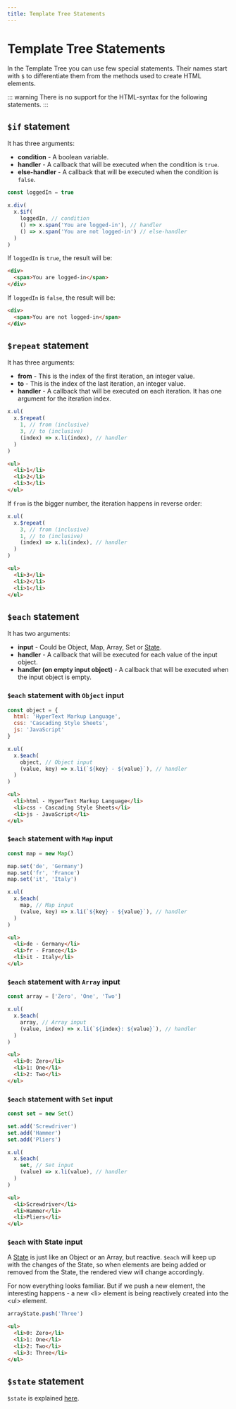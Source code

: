 ```yaml
---
title: Template Tree Statements
---
```


# Template Tree Statements

In the Template Tree you can use few special statements. Their names start with
`$` to differentiate them from the methods used to create HTML elements.

::: warning
There is no support for the HTML-syntax for the following statements.
:::

## `$if` statement

It has three arguments:

- **condition** - A boolean variable.
- **handler** - A callback that will be executed when the condition is `true`.
- **else-handler** - A callback that will be executed when the condition is
  `false`.

```js
const loggedIn = true

x.div(
  x.$if(
    loggedIn, // condition
    () => x.span('You are logged-in'), // handler
    () => x.span('You are not logged-in') // else-handler
  )
)
```

If `loggedIn` is `true`, the result will be:
```html
<div>
  <span>You are logged-in</span>
</div>
```
If `loggedIn` is `false`, the result will be:
```html
<div>
  <span>You are not logged-in</span>
</div>
```

## `$repeat` statement

It has three arguments:

- **from** - This is the index of the first iteration, an integer value.
- **to** - This is the index of the last iteration, an integer value.
- **handler** - A callback that will be executed on each iteration. It has one
  argument for the iteration index.

```js
x.ul(
  x.$repeat(
    1, // from (inclusive)
    3, // to (inclusive)
    (index) => x.li(index), // handler
  )
)
```
```html
<ul>
  <li>1</li>
  <li>2</li>
  <li>3</li>
</ul>
```

If `from` is the bigger number, the iteration happens in reverse order:

```js
x.ul(
  x.$repeat(
    3, // from (inclusive)
    1, // to (inclusive)
    (index) => x.li(index), // handler
  )
)
```
```html
<ul>
  <li>3</li>
  <li>2</li>
  <li>1</li>
</ul>
```

## `$each` statement

It has two arguments:

- **input** - Could be Object, Map, Array, Set or [State](../reactivity/states.md).
- **handler** - A callback that will be executed for each value of the input
  object.
- **handler (on empty input object)** - A callback that will be executed when
  the input object is empty.

### `$each` statement with `Object` input

```js
const object = {
  html: 'HyperText Markup Language',
  css: 'Cascading Style Sheets',
  js: 'JavaScript'
}

x.ul(
  x.$each(
    object, // Object input
    (value, key) => x.li(`${key} - ${value}`), // handler
  )
)
```
```html
<ul>
  <li>html - HyperText Markup Language</li>
  <li>css - Cascading Style Sheets</li>
  <li>js - JavaScript</li>
</ul>
```

### `$each` statement with `Map` input

```js
const map = new Map()

map.set('de', 'Germany')
map.set('fr', 'France')
map.set('it', 'Italy')

x.ul(
  x.$each(
    map, // Map input
    (value, key) => x.li(`${key} - ${value}`), // handler
  )
)
```
```html
<ul>
  <li>de - Germany</li>
  <li>fr - France</li>
  <li>it - Italy</li>
</ul>
```

### `$each` statement with `Array` input

```js
const array = ['Zero', 'One', 'Two']

x.ul(
  x.$each(
    array, // Array input
    (value, index) => x.li(`${index}: ${value}`), // handler
  )
)
```
```html
<ul>
  <li>0: Zero</li>
  <li>1: One</li>
  <li>2: Two</li>
</ul>
```

### `$each` statement with `Set` input

```js
const set = new Set()

set.add('Screwdriver')
set.add('Hammer')
set.add('Pliers')

x.ul(
  x.$each(
    set, // Set input
    (value) => x.li(value), // handler
  )
)
```
```html
<ul>
  <li>Screwdriver</li>
  <li>Hammer</li>
  <li>Pliers</li>
</ul>
```

### `$each` with State input

A [State](../reactivity/states.md) is just like an Object or an Array, but reactive.
`$each` will keep up with the changes of the State, so when elements are
being added or removed from the State, the rendered view will change
accordingly.

For now everything looks familiar. But if we push a new element, the interesting
happens - a new \<li\> element is being reactively created into the \<ul\>
element.

```js
arrayState.push('Three')
```
```html
<ul>
  <li>0: Zero</li>
  <li>1: One</li>
  <li>2: Two</li>
  <li>3: Three</li>
</ul>
```

## `$state` statement

`$state` is explained [here](../reactivity/using-$state.md).
